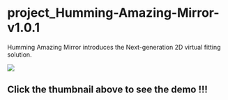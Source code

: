 # project_Humming-Amazing-Mirror-v1.0.1

Humming Amazing Mirror introduces the Next-generation 2D virtual fitting solution.


[![](http://img.youtube.com/vi/n52umGqP_Ec/0.jpg)](http://www.youtube.com/watch?v=n52umGqP_Ec "")
## Click the thumbnail above to see the demo !!!
